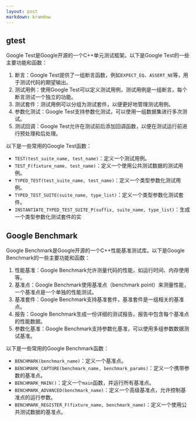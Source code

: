 ```yaml
---
layout: post
markdown: kramdow
---
```

## gtest

Google Test是Google开源的一个C++单元测试框架。以下是Google Test的一些主要功能和函数：

1. 断言：Google Test提供了一组断言函数，例如`EXPECT_EQ`、`ASSERT_NE`等，用于测试代码的期望输出。
2. 测试用例：使用Google Test可以定义测试用例，测试用例是一组断言，每个断言测试一个独立的功能。
3. 测试套件：测试用例可以分组为测试套件，以便更好地管理测试用例。
4. 参数化测试：Google Test支持参数化测试，可以使用一组数据集进行多次测试。
5. 测试回调：Google Test允许在测试前后添加回调函数，以便在测试运行前进行预处理和后处理。

以下是一些常用的Google Test函数：

- `TEST(test_suite_name, test_name)`：定义一个测试用例。
- `TEST_F(fixture_name, test_name)`：定义一个使用公共测试数据的测试用例。
- `TYPED_TEST(test_suite_name, test_name)`：定义一个类型参数化测试用例。
- `TYPED_TEST_SUITE(suite_name, type_list)`：定义一个类型参数化测试套件。
- `INSTANTIATE_TYPED_TEST_SUITE_P(suffix, suite_name, type_list)`：生成一个类型参数化测试套件的实

## Google Benchmark

Google Benchmark是Google开源的一个C++性能基准测试库。以下是Google Benchmark的一些主要功能和函数：

1. 性能基准：Google Benchmark允许测量代码的性能，如运行时间、内存使用等。
2. 基准点：Google Benchmark使用基准点（benchmark point）来测量性能，一个基准点是一个单独的性能测试。
3. 基准套件：Google Benchmark支持基准套件，基准套件是一组相关的基准点。
4. 报告：Google Benchmark生成一份详细的测试报告，报告中包含每个基准点的性能数据。
5. 参数化基准：Google Benchmark支持参数化基准，可以使用多组参数数据测试基准。

以下是一些常用的Google Benchmark函数：

- `BENCHMARK(benchmark_name)`：定义一个基准点。
- `BENCHMARK_CAPTURE(benchmark_name, benchmark_params)`：定义一个携带参数的基准点。
- `BENCHMARK_MAIN()`：定义一个`main`函数，并运行所有基准点。
- `BENCHMARK_ADVANCED(benchmark_name)`：定义一个高级基准点，允许控制基准点的运行参数。
- `BENCHMARK_REGISTER_F(fixture_name, benchmark_name)`：定义一个使用公共测试数据的基准点。